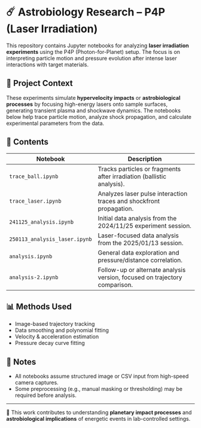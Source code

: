 # ☄️ Astrobiology Research – P4P (Laser Irradiation)

This repository contains Jupyter notebooks for analyzing **laser irradiation experiments** using the P4P (Photon-for-Planet) setup. The focus is on interpreting particle motion and pressure evolution after intense laser interactions with target materials.

## 🧪 Project Context

These experiments simulate **hypervelocity impacts** or **astrobiological processes** by focusing high-energy lasers onto sample surfaces, generating transient plasma and shockwave dynamics. The notebooks below help trace particle motion, analyze shock propagation, and calculate experimental parameters from the data.

## 📂 Contents

| Notebook                     | Description                                                                 |
|-----------------------------|-----------------------------------------------------------------------------|
| `trace_ball.ipynb`          | Tracks particles or fragments after irradiation (ballistic analysis).      |
| `trace_laser.ipynb`         | Analyzes laser pulse interaction traces and shockfront propagation.        |
| `241125_analysis.ipynb`     | Initial data analysis from the 2024/11/25 experiment session.              |
| `250113_analysis_laser.ipynb` | Laser-focused data analysis from the 2025/01/13 session.                  |
| `analysis.ipynb`            | General data exploration and pressure/distance correlation.                |
| `analysis-2.ipynb`          | Follow-up or alternate analysis version, focused on trajectory comparison. |

## 📊 Methods Used

- Image-based trajectory tracking
- Data smoothing and polynomial fitting
- Velocity & acceleration estimation
- Pressure decay curve fitting

## 📌 Notes

- All notebooks assume structured image or CSV input from high-speed camera captures.
- Some preprocessing (e.g., manual masking or thresholding) may be required before analysis.

---

📁 This work contributes to understanding **planetary impact processes** and **astrobiological implications** of energetic events in lab-controlled settings.
